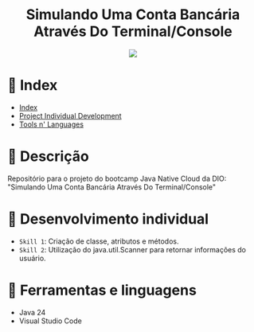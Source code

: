 
<h1 align="center">Simulando Uma Conta Bancária Através Do Terminal/Console</h1>

<p align="center">
<img src="[http://img.shields.io/static/v1?label=STATUS&message=EM+ANDAMENTO&color=RED&style=for-the-badge](https://img.shields.io/static/v1?label=STATUS&message=EM+ANDAMENTO&color=red&style=for-the-badge
)"/>
</p>

# :pushpin: Index

* [Index](https://github.com/mayaram4rtins/dio-conta-banco-desafio/blob/main/README.md#pushpin-índice)
* [Project Individual Development](https://github.com/mayaram4rtins/dio-conta-banco-desafio/blob/main/README.md#page_facing_up-project-description)
* [Tools n' Languages](https://github.com/mayaram4rtins/dio-conta-banco-desafio/blob/main/README.md#snake-tools-and-language)

# :page_facing_up: Descrição

Repositório para o projeto do bootcamp Java Native Cloud da DIO: "Simulando Uma Conta Bancária Através Do Terminal/Console"

# :wrench: Desenvolvimento individual

- `Skill 1`: Criação de classe, atributos e métodos.
- `Skill 2`: Utilização do java.util.Scanner para retornar informações do usuário.

# :snake: Ferramentas e linguagens

+ Java 24
+ Visual Studio Code

